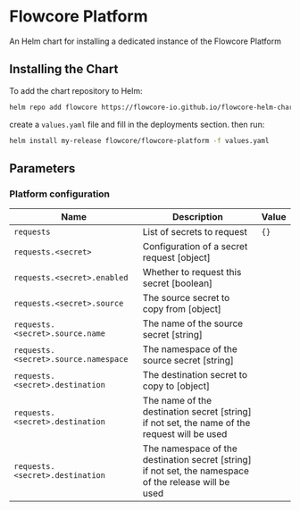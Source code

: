 # Flowcore Platform

An Helm chart for installing a dedicated instance of the Flowcore Platform

## Installing the Chart

To add the chart repository to Helm:

```bash
helm repo add flowcore https://flowcore-io.github.io/flowcore-helm-charts/
```

create a `values.yaml` file and fill in the deployments section. then run:

```bash
helm install my-release flowcore/flowcore-platform -f values.yaml
```

## Parameters

### Platform configuration

| Name                                 | Description                                                                                            | Value |
| ------------------------------------ | ------------------------------------------------------------------------------------------------------ | ----- |
| `requests`                           | List of secrets to request                                                                             | `{}`  |
| `requests.<secret>`                  | Configuration of a secret request [object]                                                             |       |
| `requests.<secret>.enabled`          | Whether to request this secret [boolean]                                                               |       |
| `requests.<secret>.source`           | The source secret to copy from [object]                                                                |       |
| `requests.<secret>.source.name`      | The name of the source secret [string]                                                                 |       |
| `requests.<secret>.source.namespace` | The namespace of the source secret [string]                                                            |       |
| `requests.<secret>.destination`      | The destination secret to copy to [object]                                                             |       |
| `requests.<secret>.destination`      | The name of the destination secret [string] if not set, the name of the request will be used           |       |
| `requests.<secret>.destination`      | The namespace of the destination secret [string] if not set, the namespace of the release will be used |       |
